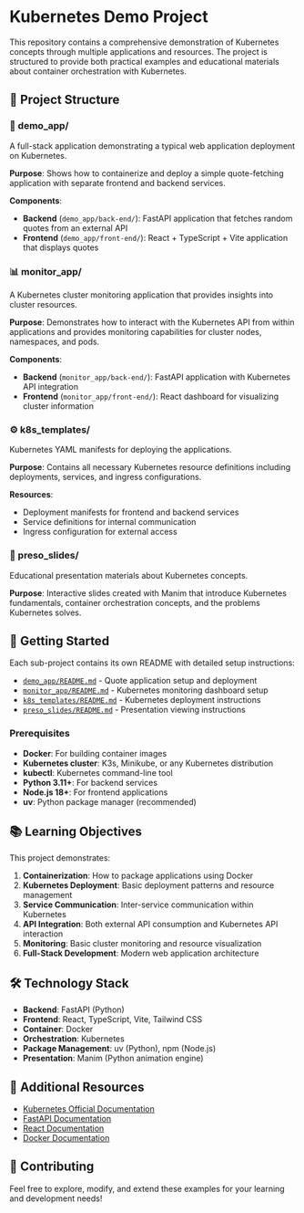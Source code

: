 # Kubernetes Demo Project

This repository contains a comprehensive demonstration of Kubernetes concepts through multiple applications and resources. The project is structured to provide both practical examples and educational materials about container orchestration with Kubernetes.

## 📁 Project Structure

### 🎯 demo_app/
A full-stack application demonstrating a typical web application deployment on Kubernetes.

**Purpose**: Shows how to containerize and deploy a simple quote-fetching application with separate frontend and backend services.

**Components**:
- **Backend** (`demo_app/back-end/`): FastAPI application that fetches random quotes from an external API
- **Frontend** (`demo_app/front-end/`): React + TypeScript + Vite application that displays quotes

### 📊 monitor_app/
A Kubernetes cluster monitoring application that provides insights into cluster resources.

**Purpose**: Demonstrates how to interact with the Kubernetes API from within applications and provides monitoring capabilities for cluster nodes, namespaces, and pods.

**Components**:
- **Backend** (`monitor_app/back-end/`): FastAPI application with Kubernetes API integration
- **Frontend** (`monitor_app/front-end/`): React dashboard for visualizing cluster information

### ⚙️ k8s_templates/
Kubernetes YAML manifests for deploying the applications.

**Purpose**: Contains all necessary Kubernetes resource definitions including deployments, services, and ingress configurations.

**Resources**:
- Deployment manifests for frontend and backend services
- Service definitions for internal communication
- Ingress configuration for external access

### 🎥 preso_slides/
Educational presentation materials about Kubernetes concepts.

**Purpose**: Interactive slides created with Manim that introduce Kubernetes fundamentals, container orchestration concepts, and the problems Kubernetes solves.

## 🚀 Getting Started

Each sub-project contains its own README with detailed setup instructions:

- [`demo_app/README.md`](demo_app/README.md) - Quote application setup and deployment
- [`monitor_app/README.md`](monitor_app/README.md) - Kubernetes monitoring dashboard setup
- [`k8s_templates/README.md`](k8s_templates/README.md) - Kubernetes deployment instructions
- [`preso_slides/README.md`](preso_slides/README.md) - Presentation viewing instructions

### Prerequisites

- **Docker**: For building container images
- **Kubernetes cluster**: K3s, Minikube, or any Kubernetes distribution
- **kubectl**: Kubernetes command-line tool
- **Python 3.11+**: For backend services
- **Node.js 18+**: For frontend applications
- **uv**: Python package manager (recommended)

## 📚 Learning Objectives

This project demonstrates:

1. **Containerization**: How to package applications using Docker
2. **Kubernetes Deployment**: Basic deployment patterns and resource management
3. **Service Communication**: Inter-service communication within Kubernetes
4. **API Integration**: Both external API consumption and Kubernetes API interaction
5. **Monitoring**: Basic cluster monitoring and resource visualization
6. **Full-Stack Development**: Modern web application architecture

## 🛠️ Technology Stack

- **Backend**: FastAPI (Python)
- **Frontend**: React, TypeScript, Vite, Tailwind CSS
- **Container**: Docker
- **Orchestration**: Kubernetes
- **Package Management**: uv (Python), npm (Node.js)
- **Presentation**: Manim (Python animation engine)

## 📖 Additional Resources

- [Kubernetes Official Documentation](https://kubernetes.io/docs/)
- [FastAPI Documentation](https://fastapi.tiangolo.com/)
- [React Documentation](https://react.dev/)
- [Docker Documentation](https://docs.docker.com/)

## 🤝 Contributing

Feel free to explore, modify, and extend these examples for your learning and development needs!